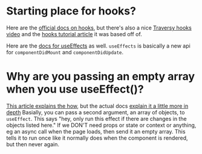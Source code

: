 # Starting place for hooks?
Here are the [official docs on hooks](https://reactjs.org/docs/hooks-intro.html#motivation), but there's also a nice [Traversy hooks video](https://www.youtube.com/watch?v=mxK8b99iJTg) and the [hooks tutorial article](https://scotch.io/tutorials/build-a-react-to-do-app-with-react-hooks-no-class-components#toc-react-hooks) it was based off of.

Here are the [docs for useEffects](https://reactjs.org/docs/hooks-effect.html) as well. `useEffects` is basically a new api for `componentDidMount` and `componentDidUpdate`.

# Why are you passing an empty array when you use useEffect()?

[This article explains the how](https://www.andreasreiterer.at/react-useeffect-hook-loop/), but the actual docs [explain it a little more in depth](https://reactjs.org/docs/hooks-effect.html#tip-optimizing-performance-by-skipping-effects)
Basially, you can pass a second argument, an array of objects, to `useEffect`. This says "hey, only run this effect if there are changes in the objects listed here." If we DON'T need props or state or context or anything, eg an async call when the page loads, then send it an empty array. This tells it to run once like it normally does when the component is rendered, but then never again.